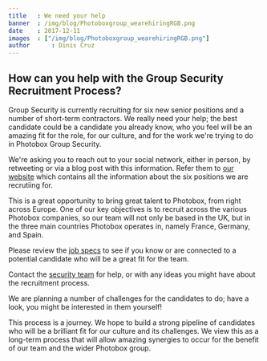 ```yaml
---
title   : We need your help
banner  : /img/blog/Photoboxgroup_wearehiringRGB.png
date    : 2017-12-11
images  : ["/img/blog/Photoboxgroup_wearehiringRGB.png"]
author      : Dinis Cruz
---
```


## How can you help with the Group Security Recruitment Process?

Group Security is currently recruiting for six new senior positions and a number of short-term contractors.
We really need your help; the best candidate could be a candidate you already know, who you feel will be an amazing fit for the role, for our culture, and for the work we're trying to do in Photobox Group Security.

We're asking you to reach out to your social network, either in person, by retweeting or via a blog post with this information. Refer them to [our website](https://pbx-group-security.com) which contains all the information about the six positions we are recrutiing for. 

This is a great opportunity to bring great talent to Photobox, from right across Europe.  One of our key objectives is to recruit across the various Photobox companies, so our team will not only be based in the UK, but in the three main countries Photobox operates in, namely France, Germany, and Spain. 

Please review the [job specs](https://pbx-group-security.com/roles) to see if you know or are connected to a potential candidate who will be a great fit for the team. 

Contact the [security team](mailto:groupsecurity@photobox.com) for help, or with any ideas you might have about the recruitment process. 

We are planning a number of challenges for the candidates to do; have a look, you might be interested in them yourself!

This process is a journey. We hope to build a strong pipeline of candidates who will be a brilliant fit for our culture and its challenges. We view this as a long-term process that will allow amazing synergies to occur for the benefit of our team and the wider Photobox group. 
